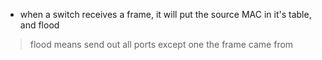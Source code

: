 - when a switch receives a frame, it will put the source MAC in it's table, and flood
> flood means send out all ports except one the frame came from